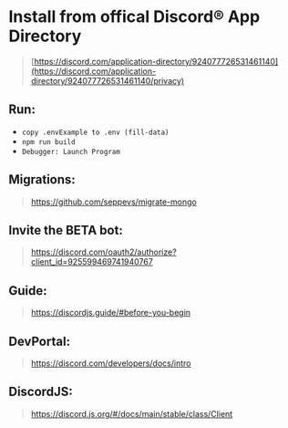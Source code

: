 # Install from offical Discord® App Directory
> [https://discord.com/application-directory/924077726531461140](https://discord.com/application-directory/924077726531461140/privacy)

## Run:

- `copy .envExample to .env (fill-data)`
- `npm run build`
- `Debugger: Launch Program`

## Migrations:

> https://github.com/seppevs/migrate-mongo

## Invite the BETA bot:

> https://discord.com/oauth2/authorize?client_id=925599469741940767

## Guide:

> https://discordjs.guide/#before-you-begin

## DevPortal:

> https://discord.com/developers/docs/intro

## DiscordJS:

> https://discord.js.org/#/docs/main/stable/class/Client
